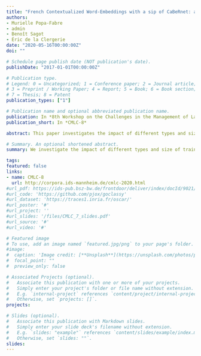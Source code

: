 ```yaml
---
title: "French Contextualized Word-Embeddings with a sip of CaBeRnet: a New French Balanced Reference Corpus"
authors:
- Murielle Popa-Fabre
- admin
- Benoît Sagot
- Éric de la Clergerie
date: "2020-05-16T00:00:00Z"
doi: ""

# Schedule page publish date (NOT publication's date).
publishDate: "2017-01-01T00:00:00Z"

# Publication type.
# Legend: 0 = Uncategorized; 1 = Conference paper; 2 = Journal article;
# 3 = Preprint / Working Paper; 4 = Report; 5 = Book; 6 = Book section;
# 7 = Thesis; 8 = Patent
publication_types: ["1"]

# Publication name and optional abbreviated publication name.
publication: In *8th Workshop on the Challenges in the Management of Large Corpora*
publication_short: In *CMLC-8*

abstract: This paper investigates the impact of different types and size of training corpora on language models. By asking the fundamental question of quality versus quantity, we compare four French corpora by pre-training four different {\sc ELMo}s and evaluating them on dependency parsing, POS-tagging and Named Entities Recognition downstream tasks. We present and asses the relevance of a new balanced French corpus, CaBeRnet, that features a representative range of language usage, including a balanced variety of genres (oral transcriptions, newspapers, popular magazines, technical reports, fiction, academic texts), in oral and written styles. We hypothesize that a linguistically representative corpus will allow the language models to be more efficient, and therefore yield better evaluation scores on different evaluation sets and tasks.

# Summary. An optional shortened abstract.
summary: We investigate the impact of different types and size of training corpora on language models.

tags:
featured: false
links:
- name: CMLC-8
  url: http://corpora.ids-mannheim.de/cmlc-2020.html
#url_pdf: https://ids-pub.bsz-bw.de/frontdoor/deliver/index/docId/9021/file/Suarez_Sagot_Romary_Asynchronous_Pipeline_for_Processing_Huge_Corpora_2019.pdf
#url_code: 'https://github.com/pjox/goclassy'
#url_dataset: 'https://traces1.inria.fr/oscar/'
#url_poster: '#'
#url_project: ''
#url_slides: '/files/CMLC_7_slides.pdf'
#url_source: '#'
#url_video: '#'

# Featured image
# To use, add an image named `featured.jpg/png` to your page's folder. 
#image:
#  caption: 'Image credit: [**Unsplash**](https://unsplash.com/photos/pLCdAaMFLTE)'
#  focal_point: ""
#  preview_only: false

# Associated Projects (optional).
#   Associate this publication with one or more of your projects.
#   Simply enter your project's folder or file name without extension.
#   E.g. `internal-project` references `content/project/internal-project/index.md`.
#   Otherwise, set `projects: []`.
projects:

# Slides (optional).
#   Associate this publication with Markdown slides.
#   Simply enter your slide deck's filename without extension.
#   E.g. `slides: "example"` references `content/slides/example/index.md`.
#   Otherwise, set `slides: ""`.
slides:
---
```

